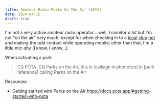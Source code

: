 ```yaml
---
title: Amateur Radio Parks On The Air (SOTA)
date: 2024-04-15
draft: true
---
```


I'm not a very active amateur radio operator... well, I monitor _a lot_ but I'm not "on the air" very much, except for when checking in to a [local](http://ve7na.ca) [club](https://cvars.ca) [net](https://www.rac.ca/nets/) and making the odd contact while operating mobile; other than that, I'm a little mic-shy (I know, I know...).

When activating a park

> CQ POTA, CQ Parks on the Air, this is [callsign in phonetics] in [park reference] calling Parks on the Air

Resources:

- Getting started with Parks on the Air <https://docs.pota.app/#getting-started-with-pota>
